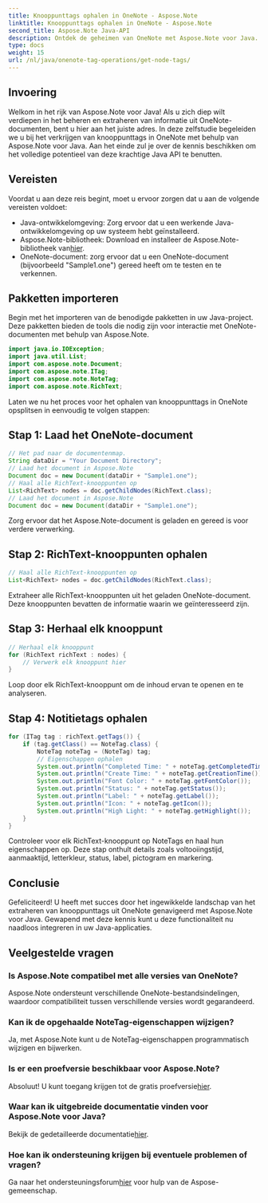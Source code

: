```yaml
---
title: Knooppunttags ophalen in OneNote - Aspose.Note
linktitle: Knooppunttags ophalen in OneNote - Aspose.Note
second_title: Aspose.Note Java-API
description: Ontdek de geheimen van OneNote met Aspose.Note voor Java. Met deze handleiding kunt u moeiteloos knooppunttags extraheren. Duik in de toekomst van documentmanipulatie!
type: docs
weight: 15
url: /nl/java/onenote-tag-operations/get-node-tags/
---
```

## Invoering
Welkom in het rijk van Aspose.Note voor Java! Als u zich diep wilt verdiepen in het beheren en extraheren van informatie uit OneNote-documenten, bent u hier aan het juiste adres. In deze zelfstudie begeleiden we u bij het verkrijgen van knooppunttags in OneNote met behulp van Aspose.Note voor Java. Aan het einde zul je over de kennis beschikken om het volledige potentieel van deze krachtige Java API te benutten.
## Vereisten
Voordat u aan deze reis begint, moet u ervoor zorgen dat u aan de volgende vereisten voldoet:
- Java-ontwikkelomgeving: Zorg ervoor dat u een werkende Java-ontwikkelomgeving op uw systeem hebt geïnstalleerd.
-  Aspose.Note-bibliotheek: Download en installeer de Aspose.Note-bibliotheek van[hier](https://releases.aspose.com/note/java/).
- OneNote-document: zorg ervoor dat u een OneNote-document (bijvoorbeeld "Sample1.one") gereed heeft om te testen en te verkennen.
## Pakketten importeren
Begin met het importeren van de benodigde pakketten in uw Java-project. Deze pakketten bieden de tools die nodig zijn voor interactie met OneNote-documenten met behulp van Aspose.Note.
```java
import java.io.IOException;
import java.util.List;
import com.aspose.note.Document;
import com.aspose.note.ITag;
import com.aspose.note.NoteTag;
import com.aspose.note.RichText;
```
Laten we nu het proces voor het ophalen van knooppunttags in OneNote opsplitsen in eenvoudig te volgen stappen:
## Stap 1: Laad het OneNote-document
```java
// Het pad naar de documentenmap.
String dataDir = "Your Document Directory";
// Laad het document in Aspose.Note
Document doc = new Document(dataDir + "Sample1.one");
// Haal alle RichText-knooppunten op
List<RichText> nodes = doc.getChildNodes(RichText.class);
// Laad het document in Aspose.Note
Document doc = new Document(dataDir + "Sample1.one");
```
Zorg ervoor dat het Aspose.Note-document is geladen en gereed is voor verdere verwerking.
## Stap 2: RichText-knooppunten ophalen
```java
// Haal alle RichText-knooppunten op
List<RichText> nodes = doc.getChildNodes(RichText.class);
```
Extraheer alle RichText-knooppunten uit het geladen OneNote-document. Deze knooppunten bevatten de informatie waarin we geïnteresseerd zijn.
## Stap 3: Herhaal elk knooppunt
```java
// Herhaal elk knooppunt
for (RichText richText : nodes) {
    // Verwerk elk knooppunt hier
}
```
Loop door elk RichText-knooppunt om de inhoud ervan te openen en te analyseren.
## Stap 4: Notitietags ophalen
```java
for (ITag tag : richText.getTags()) {
    if (tag.getClass() == NoteTag.class) {
        NoteTag noteTag = (NoteTag) tag;
        // Eigenschappen ophalen
        System.out.println("Completed Time: " + noteTag.getCompletedTime());
        System.out.println("Create Time: " + noteTag.getCreationTime());
        System.out.println("Font Color: " + noteTag.getFontColor());
        System.out.println("Status: " + noteTag.getStatus());
        System.out.println("Label: " + noteTag.getLabel());
        System.out.println("Icon: " + noteTag.getIcon());
        System.out.println("High Light: " + noteTag.getHighlight());
    }
}
```
Controleer voor elk RichText-knooppunt op NoteTags en haal hun eigenschappen op. Deze stap onthult details zoals voltooiingstijd, aanmaaktijd, letterkleur, status, label, pictogram en markering.
## Conclusie
Gefeliciteerd! U heeft met succes door het ingewikkelde landschap van het extraheren van knooppunttags uit OneNote genavigeerd met Aspose.Note voor Java. Gewapend met deze kennis kunt u deze functionaliteit nu naadloos integreren in uw Java-applicaties.
## Veelgestelde vragen
### Is Aspose.Note compatibel met alle versies van OneNote?
Aspose.Note ondersteunt verschillende OneNote-bestandsindelingen, waardoor compatibiliteit tussen verschillende versies wordt gegarandeerd.
### Kan ik de opgehaalde NoteTag-eigenschappen wijzigen?
Ja, met Aspose.Note kunt u de NoteTag-eigenschappen programmatisch wijzigen en bijwerken.
### Is er een proefversie beschikbaar voor Aspose.Note?
 Absoluut! U kunt toegang krijgen tot de gratis proefversie[hier](https://releases.aspose.com/).
### Waar kan ik uitgebreide documentatie vinden voor Aspose.Note voor Java?
 Bekijk de gedetailleerde documentatie[hier](https://reference.aspose.com/note/java/).
### Hoe kan ik ondersteuning krijgen bij eventuele problemen of vragen?
 Ga naar het ondersteuningsforum[hier](https://forum.aspose.com/c/note/28) voor hulp van de Aspose-gemeenschap.
